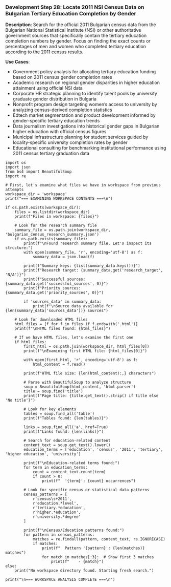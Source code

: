 ### Development Step 28: Locate 2011 NSI Census Data on Bulgarian Tertiary Education Completion by Gender

**Description**: Search for the official 2011 Bulgarian census data from the Bulgarian National Statistical Institute (NSI) or other authoritative government sources that specifically contain the tertiary education completion numbers by gender. Focus on finding the exact counts or percentages of men and women who completed tertiary education according to the 2011 census results.

**Use Cases**:
- Government policy analysis for allocating tertiary education funding based on 2011 census gender completion rates
- Academic research on regional gender disparities in higher education attainment using official NSI data
- Corporate HR strategic planning to identify talent pools by university graduate gender distribution in Bulgaria
- Nonprofit program design targeting women’s access to university by analyzing census-derived completion statistics
- Edtech market segmentation and product development informed by gender-specific tertiary education trends
- Data journalism investigations into historical gender gaps in Bulgarian higher education with official census figures
- Municipal infrastructure planning for student services guided by locality-specific university completion rates by gender
- Educational consulting for benchmarking institutional performance using 2011 census tertiary graduation data

```
import os
import json
from bs4 import BeautifulSoup
import re

# First, let's examine what files we have in workspace from previous attempts
workspace_dir = 'workspace'
print("=== EXAMINING WORKSPACE CONTENTS ===\n")

if os.path.exists(workspace_dir):
    files = os.listdir(workspace_dir)
    print(f"Files in workspace: {files}")
    
    # Look for the research summary file
    summary_file = os.path.join(workspace_dir, 'bulgarian_census_research_summary.json')
    if os.path.exists(summary_file):
        print(f"\nFound research summary file. Let's inspect its structure:")
        with open(summary_file, 'r', encoding='utf-8') as f:
            summary_data = json.load(f)
        
        print(f"Summary keys: {list(summary_data.keys())}")
        print(f"Research target: {summary_data.get('research_target', 'N/A')}")
        print(f"Successful sources: {summary_data.get('successful_sources', 0)}")
        print(f"Priority sources: {summary_data.get('priority_sources', 0)}")
        
        if 'sources_data' in summary_data:
            print(f"\nSource data available for {len(summary_data['sources_data'])} sources")
    
    # Look for downloaded HTML files
    html_files = [f for f in files if f.endswith('.html')]
    print(f"\nHTML files found: {html_files}")
    
    # If we have HTML files, let's examine the first one
    if html_files:
        first_html = os.path.join(workspace_dir, html_files[0])
        print(f"\nExamining first HTML file: {html_files[0]}")
        
        with open(first_html, 'r', encoding='utf-8') as f:
            html_content = f.read()
        
        print(f"HTML file size: {len(html_content):,} characters")
        
        # Parse with BeautifulSoup to analyze structure
        soup = BeautifulSoup(html_content, 'html.parser')
        title = soup.find('title')
        print(f"Page title: {title.get_text().strip() if title else 'No title'}")
        
        # Look for key elements
        tables = soup.find_all('table')
        print(f"Tables found: {len(tables)}")
        
        links = soup.find_all('a', href=True)
        print(f"Links found: {len(links)}")
        
        # Search for education-related content
        content_text = soup.get_text().lower()
        education_terms = ['education', 'census', '2011', 'tertiary', 'higher education', 'university']
        
        print(f"\nEducation-related terms found:")
        for term in education_terms:
            count = content_text.count(term)
            if count > 0:
                print(f"  '{term}': {count} occurrences")
        
        # Look for specific census or statistical data patterns
        census_patterns = [
            r'census\s+2011',
            r'education.*level',
            r'tertiary.*education',
            r'higher.*education',
            r'university.*degree'
        ]
        
        print(f"\nCensus/Education patterns found:")
        for pattern in census_patterns:
            matches = re.findall(pattern, content_text, re.IGNORECASE)
            if matches:
                print(f"  Pattern '{pattern}': {len(matches)} matches")
                for match in matches[:3]:  # Show first 3 matches
                    print(f"    - {match}")
else:
    print("No workspace directory found. Starting fresh search.")

print("\n=== WORKSPACE ANALYSIS COMPLETE ===\n")
```